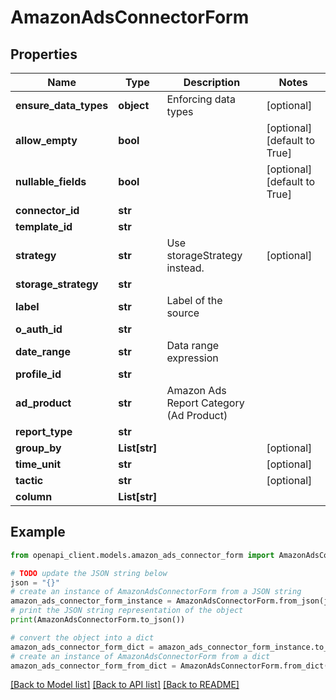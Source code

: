 # AmazonAdsConnectorForm


## Properties

Name | Type | Description | Notes
------------ | ------------- | ------------- | -------------
**ensure_data_types** | **object** | Enforcing data types | [optional] 
**allow_empty** | **bool** |  | [optional] [default to True]
**nullable_fields** | **bool** |  | [optional] [default to True]
**connector_id** | **str** |  | 
**template_id** | **str** |  | 
**strategy** | **str** | Use storageStrategy instead. | [optional] 
**storage_strategy** | **str** |  | 
**label** | **str** | Label of the source | 
**o_auth_id** | **str** |  | 
**date_range** | **str** | Data range expression | 
**profile_id** | **str** |  | 
**ad_product** | **str** | Amazon Ads Report Category (Ad Product) | 
**report_type** | **str** |  | 
**group_by** | **List[str]** |  | [optional] 
**time_unit** | **str** |  | [optional] 
**tactic** | **str** |  | [optional] 
**column** | **List[str]** |  | 

## Example

```python
from openapi_client.models.amazon_ads_connector_form import AmazonAdsConnectorForm

# TODO update the JSON string below
json = "{}"
# create an instance of AmazonAdsConnectorForm from a JSON string
amazon_ads_connector_form_instance = AmazonAdsConnectorForm.from_json(json)
# print the JSON string representation of the object
print(AmazonAdsConnectorForm.to_json())

# convert the object into a dict
amazon_ads_connector_form_dict = amazon_ads_connector_form_instance.to_dict()
# create an instance of AmazonAdsConnectorForm from a dict
amazon_ads_connector_form_from_dict = AmazonAdsConnectorForm.from_dict(amazon_ads_connector_form_dict)
```
[[Back to Model list]](../README.md#documentation-for-models) [[Back to API list]](../README.md#documentation-for-api-endpoints) [[Back to README]](../README.md)


